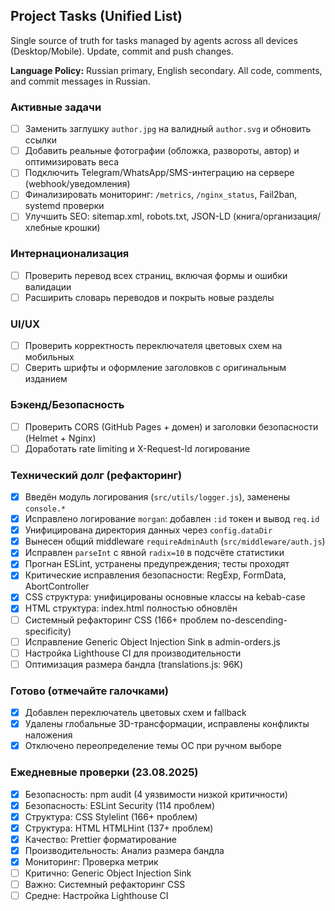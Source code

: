 ## Project Tasks (Unified List)

Single source of truth for tasks managed by agents across all devices (Desktop/Mobile). Update, commit and push changes. 

**Language Policy:** Russian primary, English secondary. All code, comments, and commit messages in Russian.

### Активные задачи

- [ ] Заменить заглушку `author.jpg` на валидный `author.svg` и обновить ссылки
- [ ] Добавить реальные фотографии (обложка, развороты, автор) и оптимизировать веса
- [ ] Подключить Telegram/WhatsApp/SMS-интеграцию на сервере (webhook/уведомления)
- [ ] Финализировать мониторинг: `/metrics`, `/nginx_status`, Fail2ban, systemd проверки
- [ ] Улучшить SEO: sitemap.xml, robots.txt, JSON-LD (книга/организация/хлебные крошки)

### Интернационализация

- [ ] Проверить перевод всех страниц, включая формы и ошибки валидации
- [ ] Расширить словарь переводов и покрыть новые разделы

### UI/UX

- [ ] Проверить корректность переключателя цветовых схем на мобильных
- [ ] Сверить шрифты и оформление заголовков с оригинальным изданием

### Бэкенд/Безопасность

- [ ] Проверить CORS (GitHub Pages + домен) и заголовки безопасности (Helmet + Nginx)
- [ ] Доработать rate limiting и X-Request-Id логирование

### Технический долг (рефакторинг)

- [x] Введён модуль логирования (`src/utils/logger.js`), заменены `console.*`
- [x] Исправлено логирование `morgan`: добавлен `:id` токен и вывод `req.id`
- [x] Унифицирована директория данных через `config.dataDir`
- [x] Вынесен общий middleware `requireAdminAuth` (`src/middleware/auth.js`)
- [x] Исправлен `parseInt` с явной `radix=10` в подсчёте статистики
- [x] Прогнан ESLint, устранены предупреждения; тесты проходят
- [x] Критические исправления безопасности: RegExp, FormData, AbortController
- [x] CSS структура: унифицированы основные классы на kebab-case
- [x] HTML структура: index.html полностью обновлён
- [ ] Системный рефакторинг CSS (166+ проблем no-descending-specificity)
- [ ] Исправление Generic Object Injection Sink в admin-orders.js
- [ ] Настройка Lighthouse CI для производительности
- [ ] Оптимизация размера бандла (translations.js: 96K)

### Готово (отмечайте галочками)

- [x] Добавлен переключатель цветовых схем и fallback
- [x] Удалены глобальные 3D-трансформации, исправлены конфликты наложения
- [x] Отключено переопределение темы ОС при ручном выборе

### Ежедневные проверки (23.08.2025)

- [x] Безопасность: npm audit (4 уязвимости низкой критичности)
- [x] Безопасность: ESLint Security (114 проблем)
- [x] Структура: CSS Stylelint (166+ проблем)
- [x] Структура: HTML HTMLHint (137+ проблем)
- [x] Качество: Prettier форматирование
- [x] Производительность: Анализ размера бандла
- [x] Мониторинг: Проверка метрик
- [ ] Критично: Generic Object Injection Sink
- [ ] Важно: Системный рефакторинг CSS
- [ ] Средне: Настройка Lighthouse CI
